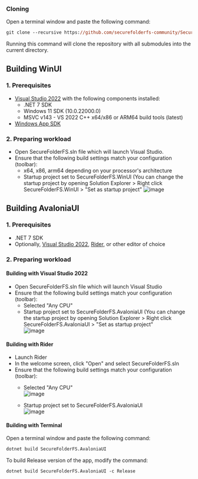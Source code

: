 ### Cloning

Open a terminal window and paste the following command:
```ps
git clone --recursive https://github.com/securefolderfs-community/SecureFolderFS.git
```
Running this command will clone the repository with all submodules into the current directory.

## Building WinUI
### 1. Prerequisites
- [Visual Studio 2022](https://visualstudio.microsoft.com/vs/) with the following components installed:
  - .NET 7 SDK
  - Windows 11 SDK (10.0.22000.0)
  - MSVC v143 - VS 2022 C++ x64/x86 or ARM64 build tools (latest)
- [Windows App SDK](https://learn.microsoft.com/en-us/windows/apps/windows-app-sdk/downloads#current-releases)

### 2. Preparing workload
- Open SecureFolderFS.sln file which will launch Visual Studio.
- Ensure that the following build settings match your configuration (toolbar):
  - x64, x86, arm64 depending on your processor's architecture
  - Startup project set to SecureFolderFS.WinUI (You can change the startup project by opening Solution Explorer > Right click SecureFolderFS.WinUI > "Set as startup project"
  ![image](https://user-images.githubusercontent.com/53011783/216186419-aed03f32-565a-469d-9815-b7ea9206bf57.png)
  
## Building AvaloniaUI

### 1. Prerequisites
- .NET 7 SDK
- Optionally, [Visual Studio 2022](https://visualstudio.microsoft.com/vs/), [Rider](https://www.jetbrains.com/rider), or other editor of choice

### 2. Preparing workload
#### Building with Visual Studio 2022
  - Open SecureFolderFS.sln file which will launch Visual Studio
  - Ensure that the following build settings match your configuration (toolbar):
    - Selected "Any CPU"
    - Startup project set to SecureFolderFS.AvaloniaUI (You can change the startup project by opening Solution Explorer > Right click SecureFolderFS.AvaloniaUI > "Set as startup project"<br/>
    ![image](https://user-images.githubusercontent.com/53011783/216189292-474db056-0e3b-419d-baae-e86e27b7a7e7.png)
  
#### Building with Rider
  - Launch Rider
  - In the welcome screen, click "Open" and select SecureFolderFS.sln
  - Ensure that the following build settings match your configuration (toolbar):
    - Selected "Any CPU"<br/>
    ![image](https://user-images.githubusercontent.com/79316397/216768099-31526d98-8311-4ce6-bde4-667518761828.png)

    - Startup project set to SecureFolderFS.AvaloniaUI<br/>
    ![image](https://user-images.githubusercontent.com/79316397/216768141-9d62ee39-8054-4105-bc66-9cc54017a02b.png)
#### Building with Terminal

Open a terminal window and paste the following command:
```ps
dotnet build SecureFolderFS.AvaloniaUI
```

To build Release version of the app, modify the command:
```ps
dotnet build SecureFolderFS.AvaloniaUI -c Release
```

